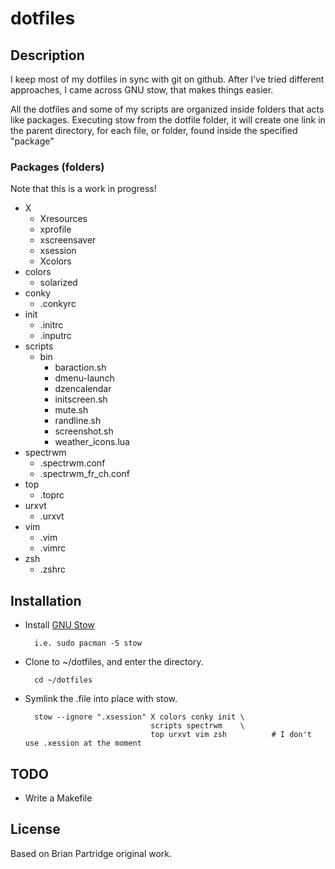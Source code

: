 dotfiles
========

## Description

I keep most of my dotfiles in sync with git on github. After I've tried different approaches, 
I came across GNU stow, that makes things easier.

All the dotfiles and some of my scripts are organized inside folders that acts like packages.
Executing stow from the dotfile folder, it will create one link in the parent directory, for each 
file, or folder, found inside the specified "package"

### Packages (folders)

Note that this is a work in progress!

- X
   - Xresources
   - xprofile
   - xscreensaver
   - xsession
   - Xcolors
- colors
   - solarized
- conky
   - .conkyrc
- init
   - .initrc
   - .inputrc
- scripts
   - bin
      - baraction.sh
      - dmenu-launch
      - dzencalendar
      - initscreen.sh
      - mute.sh
      - randline.sh
      - screenshot.sh
      - weather_icons.lua
- spectrwm
   - .spectrwm.conf
   - .spectrwm_fr_ch.conf
- top
   - .toprc
- urxvt
   - .urxvt
- vim
   - .vim
   - .vimrc
- zsh
   - .zshrc

## Installation

- Install [GNU Stow](http://www.gnu.org/software/stow/)

        i.e. sudo pacman -S stow

- Clone to ~/dotfiles, and enter the directory.

        cd ~/dotfiles

- Symlink the .file into place with stow.

        stow --ignore ".xsession" X colors conky init \
                                  scripts spectrwm    \
                                  top urxvt vim zsh          # I don't use .xession at the moment

## TODO

- Write a Makefile

## License

Based on Brian Partridge original work.

